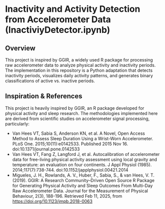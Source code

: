 # Inactivity and Activity Detection from Accelerometer Data (InactiviyDetector.ipynb)

## Overview
This project is inspired by GGIR, a widely used R package for processing raw accelerometer data to analyze physical activity and inactivity periods. The implementation in this repository is a Python adaptation that detects inactivity periods, visualizes daily activity patterns, and generates binary classifications of active vs. inactive periods.

## Inspiration & References
This project is heavily inspired by GGIR, an R package developed for physical activity and sleep research. The methodologies implemented here are derived from scientific studies on accelerometer signal processing, particularly:

- Van Hees VT, Sabia S, Anderson KN, et al. A Novel, Open Access Method to Assess Sleep Duration Using a Wrist-Worn Accelerometer. PLoS One. 2015;10(11):e0142533. Published 2015 Nov 16. doi:10.1371/journal.pone.0142533
- Van Hees VT, Fang Z, Langford J, et al. Autocalibration of accelerometer data for free-living physical activity assessment using local gravity and temperature: an evaluation on four continents. J Appl Physiol (1985). 2014;117(7):738-744. doi:10.1152/japplphysiol.00421.2014
- Migueles, J. H., Rowlands, A. V., Huber, F., Sabia, S., & van Hees, V. T. (2019). GGIR: A Research Community–Driven Open Source R Package for Generating Physical Activity and Sleep Outcomes From Multi-Day Raw Accelerometer Data. Journal for the Measurement of Physical Behaviour, 2(3), 188-196. Retrieved Feb 11, 2025, from https://doi.org/10.1123/jmpb.2018-0063


